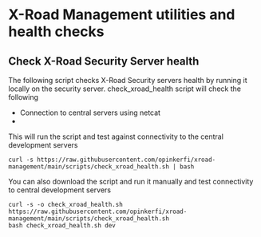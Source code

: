 # X-Road Management utilities and health checks

## Check X-Road Security Server health
The following script checks X-Road Security servers health by running it locally on the security server.
check_xroad_health script will check the following
- Connection to central servers using netcat
-

This will run the script and test against connectivity to the central development servers
```shell
curl -s https://raw.githubusercontent.com/opinkerfi/xroad-management/main/scripts/check_xroad_health.sh | bash
```

You can also download the script and run it manually and test connectivity to central development servers
```shell
curl -s -o check_xroad_health.sh https://raw.githubusercontent.com/opinkerfi/xroad-management/main/scripts/check_xroad_health.sh
bash check_xroad_health.sh dev

```


